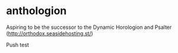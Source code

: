 anthologion
===========

Aspiring to be the successor to the Dynamic Horologion and Psalter (http://orthodox.seasidehosting.st/)

Push test
